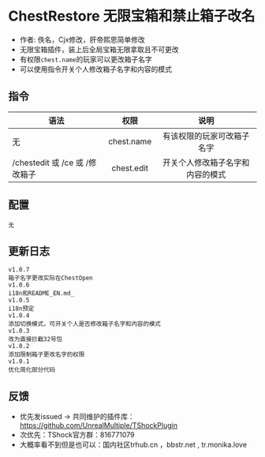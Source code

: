 # ChestRestore 无限宝箱和禁止箱子改名

- 作者: 佚名，Cjx修改，肝帝熙恩简单修改
- 无限宝箱插件，装上后全局宝箱无限拿取且不可更改
- 有权限`chest.name`的玩家可以更改箱子名字
- 可以使用指令开关个人修改箱子名字和内容的模式

## 指令

| 语法                       |     权限     |        说明        |
|--------------------------|:----------:|:----------------:|
| 无                        | chest.name |  有该权限的玩家可改箱子名字   |
| /chestedit 或 /ce 或 /修改箱子 | chest.edit | 开关个人修改箱子名字和内容的模式 |

## 配置
```json5
无
```

## 更新日志
```
v1.0.7
箱子名字更改实际在ChestOpen
v1.0.6
i18n和README_EN.md_
v1.0.5
i18n预定
v1.0.4
添加切换模式，可开关个人是否修改箱子名字和内容的模式
v1.0.3
改为直接拦截32号包
v1.0.2
添加限制箱子更改名字的权限
v1.0.1
优化简化部分代码
```

## 反馈
- 优先发issued -> 共同维护的插件库：https://github.com/UnrealMultiple/TShockPlugin
- 次优先：TShock官方群：816771079
- 大概率看不到但是也可以：国内社区trhub.cn ，bbstr.net , tr.monika.love
